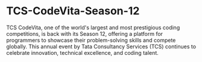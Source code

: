 # TCS-CodeVita-Season-12
TCS CodeVita, one of the world's largest and most prestigious coding competitions, is back with its Season 12, offering a platform for programmers to showcase their problem-solving skills and compete globally. This annual event by Tata Consultancy Services (TCS) continues to celebrate innovation, technical excellence, and coding talent.
